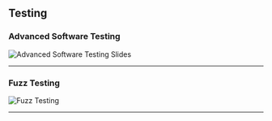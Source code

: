 ## Testing

### Advanced Software Testing

![Advanced Software Testing Slides](http://localhost:8000/_Customizations/deploy/assets/videos/Video4.jpg)

* * *

### Fuzz Testing

![Fuzz Testing](http://localhost:8000/_Customizations/deploy/assets/videos/Video5.jpg)

* * *